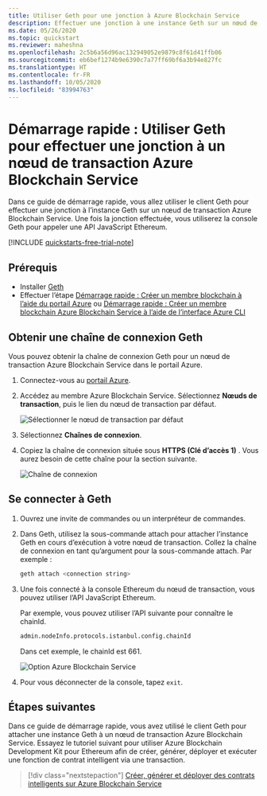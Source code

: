 ```yaml
---
title: Utiliser Geth pour une jonction à Azure Blockchain Service
description: Effectuer une jonction à une instance Geth sur un nœud de transaction Azure Blockchain Service
ms.date: 05/26/2020
ms.topic: quickstart
ms.reviewer: maheshna
ms.openlocfilehash: 2c5b6a56d96ac132949052e9879c8f61d41ffb06
ms.sourcegitcommit: eb6bef1274b9e6390c7a77ff69bf6a3b94e827fc
ms.translationtype: HT
ms.contentlocale: fr-FR
ms.lasthandoff: 10/05/2020
ms.locfileid: "83994763"
---
```

# <a name="quickstart-use-geth-to-attach-to-an-azure-blockchain-service-transaction-node"></a>Démarrage rapide : Utiliser Geth pour effectuer une jonction à un nœud de transaction Azure Blockchain Service

Dans ce guide de démarrage rapide, vous allez utiliser le client Geth pour effectuer une jonction à l’instance Geth sur un nœud de transaction Azure Blockchain Service. Une fois la jonction effectuée, vous utiliserez la console Geth pour appeler une API JavaScript Ethereum.

[!INCLUDE [quickstarts-free-trial-note](../../../includes/quickstarts-free-trial-note.md)]

## <a name="prerequisites"></a>Prérequis

* Installer [Geth](https://github.com/ethereum/go-ethereum/wiki/geth)
* Effectuer l’étape [Démarrage rapide : Créer un membre blockchain à l’aide du portail Azure](create-member.md) ou [Démarrage rapide : Créer un membre blockchain Azure Blockchain Service à l’aide de l’interface Azure CLI](create-member-cli.md)

## <a name="get-geth-connection-string"></a>Obtenir une chaîne de connexion Geth

Vous pouvez obtenir la chaîne de connexion Geth pour un nœud de transaction Azure Blockchain Service dans le portail Azure.

1. Connectez-vous au [portail Azure](https://portal.azure.com).
1. Accédez au membre Azure Blockchain Service. Sélectionnez **Nœuds de transaction**, puis le lien du nœud de transaction par défaut.

    ![Sélectionner le nœud de transaction par défaut](./media/connect-geth/transaction-nodes.png)

1. Sélectionnez **Chaînes de connexion**.
1. Copiez la chaîne de connexion située sous **HTTPS (Clé d’accès 1)** . Vous aurez besoin de cette chaîne pour la section suivante.

    ![Chaîne de connexion](./media/connect-geth/connection-string.png)

## <a name="connect-to-geth"></a>Se connecter à Geth

1. Ouvrez une invite de commandes ou un interpréteur de commandes.
1. Dans Geth, utilisez la sous-commande attach pour attacher l’instance Geth en cours d’exécution à votre nœud de transaction. Collez la chaîne de connexion en tant qu’argument pour la sous-commande attach. Par exemple :

    ``` bash
    geth attach <connection string>
    ```

1. Une fois connecté à la console Ethereum du nœud de transaction, vous pouvez utiliser l’API JavaScript Ethereum.

    Par exemple, vous pouvez utiliser l’API suivante pour connaître le chainId.

    ``` bash
    admin.nodeInfo.protocols.istanbul.config.chainId
    ```

    Dans cet exemple, le chainId est 661.

    ![Option Azure Blockchain Service](./media/connect-geth/geth-attach.png)

1. Pour vous déconnecter de la console, tapez `exit`.

## <a name="next-steps"></a>Étapes suivantes

Dans ce guide de démarrage rapide, vous avez utilisé le client Geth pour attacher une instance Geth à un nœud de transaction Azure Blockchain Service. Essayez le tutoriel suivant pour utiliser Azure Blockchain Development Kit pour Ethereum afin de créer, générer, déployer et exécuter une fonction de contrat intelligent via une transaction.

> [!div class="nextstepaction"]
> [Créer, générer et déployer des contrats intelligents sur Azure Blockchain Service](send-transaction.md)
